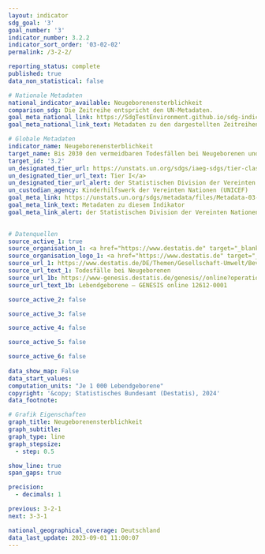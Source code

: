 ```yaml
---
layout: indicator    
sdg_goal: '3'    
goal_number: '3'    
indicator_number: 3.2.2    
indicator_sort_order: '03-02-02'    
permalink: /3-2-2/    

reporting_status: complete    
published: true    
data_non_statistical: false    

# Nationale Metadaten    
national_indicator_available: Neugeborenensterblichkeit    
comparison_sdg: Die Zeitreihe entspricht den UN-Metadaten.    
goal_meta_national_link: https://SdgTestEnvironment.github.io/sdg-indicators/public/Meta/3.2.2.pdf
goal_meta_national_link_text: Metadaten zu den dargestellten Zeitreihen    

# Globale Metadaten    
indicator_name: Neugeborenensterblichkeit    
target_name: Bis 2030 den vermeidbaren Todesfällen bei Neugeborenen und Kindern unter 5 Jahren ein Ende setzen, mit dem von allen Ländern zu verfolgenden Ziel, die Sterblichkeit bei Neugeborenen auf höchstens 12 je 1&nbsp;000 Lebendgeburten und bei Kindern unter 5 Jahren auf höchstens 25 je 1&nbsp;000 Lebendgeburten zu senken    
target_id: '3.2'    
un_designated_tier_url: https://unstats.un.org/sdgs/iaeg-sdgs/tier-classification/'    
un_designated_tier_url_text: Tier I</a>    
un_designated_tier_url_alert: der Statistischen Division der Vereinten Nationen    
un_custodian_agency: Kinderhilfswerk der Vereinten Nationen (UNICEF)    
goal_meta_link: https://unstats.un.org/sdgs/metadata/files/Metadata-03-02-02.pdf    
goal_meta_link_text: Metadaten zu diesem Indikator    
goal_meta_link_alert: der Statistischen Division der Vereinten Nationen    
    

# Datenquellen
source_active_1: true
source_organisation_1: <a href="https://www.destatis.de" target="_blank"> Statistisches Bundesamt (Destatis) </a>
source_organisation_logo_1: <a href="https://www.destatis.de" target="_blank"><img src="https://sdg-indikatoren.de/public/OrgImgDe/destatis.png" alt="Logo destatis" style="height:60px; width:148px"/></a>
source_url_1: https://www.destatis.de/DE/Themen/Gesellschaft-Umwelt/Bevoelkerung/Sterbefaelle-Lebenserwartung/Tabellen/saeuglingssterblichkeit.html
source_url_text_1: Todesfälle bei Neugeborenen
source_url_1b: https://www-genesis.destatis.de/genesis//online?operation=table&code=12612-0001&bypass=true&language=de
source_url_text_1b: Lebendgeborene – GENESIS online 12612-0001

source_active_2: false

source_active_3: false

source_active_4: false

source_active_5: false

source_active_6: false
    
data_show_map: False    
data_start_values:     
computation_units: "Je 1 000 Lebendgeborene"    
copyright: '&copy; Statistisches Bundesamt (Destatis), 2024'    
data_footnote:     

# Grafik Eigenschaften    
graph_title: Neugeborenensterblichkeit
graph_subtitle:     
graph_type: line
graph_stepsize: 
  - step: 0.5    

show_line: true
span_gaps: true

precision:
  - decimals: 1    

previous: 3-2-1    
next: 3-3-1    

national_geographical_coverage: Deutschland    
data_last_update: 2023-09-01 11:00:07    
---
```


<span></span>